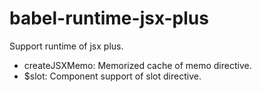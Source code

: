 # babel-runtime-jsx-plus

Support runtime of jsx plus.

- createJSXMemo: Memorized cache of memo directive.
- $slot: Component support of slot directive.
